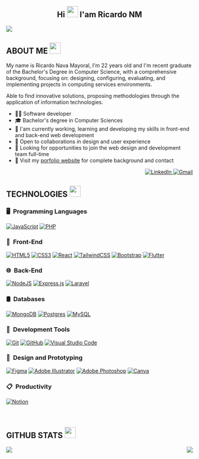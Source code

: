 <h2 align="center">Hi <img src="https://fonts.gstatic.com/s/e/notoemoji/latest/1f44b/512.gif" width="30" height="30"> I'am Ricardo NM</h2>
  
</picture>

<img src="https://imgur.com/QWk73tY.jpg">

<h2>ABOUT ME <img src="https://fonts.gstatic.com/s/e/notoemoji/latest/1f604/512.gif" width="30" height="30"></h2>

<p>
My name is Ricardo Nava Mayoral, I'm 22 years old and I'm recent graduate of the Bachelor's Degree in Computer Science, with a comprehensive background, focusing on: designing, configuring, evaluating, and implementing projects in computing services environments.

Able to find innovative solutions, proposing methodologies through the application of information technologies.

- 🧑‍💻 Software developer
- 🎓 Bachelor's degree in Computer Sciences
- 🧠 I'am currently working, learning and developing my skills in front-end and back-end web development
- 🤝 Open to collaborations in design and user experience
- 🔎 Looking for opportunities to join the web design and development team full-time
- 📖 Visit my [porfolio website](https://github.com/Ricardo-NM) for complete background and contact

<div align="right">
  <a href="https://www.linkedin.com/in/ricardo-nava-mayoral-5a3228314/">
    <img src="https://img.shields.io/badge/linkedin-%230077B5.svg?style=for-the-badge&logo=linkedin&logoColor=white" alt="LinkedIn" />
  </a>
  <a href="mailto:lic.ricardo.nm@gmail.com">
    <img src="https://img.shields.io/badge/Gmail-D14836?style=for-the-badge&logo=gmail&logoColor=white" alt="Gmail" />
  </a>
</div>

</p>

<h2>TECHNOLOGIES <img src="https://fonts.gstatic.com/s/e/notoemoji/latest/1f916/512.gif" width="30" height="30"></h2>

### 🖥️ &nbsp;Programming Languages
[![JavaScript](https://img.shields.io/badge/javascript-%23323330.svg?style=for-the-badge&logo=javascript&logoColor=%23F7DF1E)](https://developer.mozilla.org/en-US/docs/Web/JavaScript)
[![PHP](https://img.shields.io/badge/php-%23777BB4.svg?style=for-the-badge&logo=php&logoColor=white)](https://www.php.net/)

### 📲 &nbsp;Front-End
[![HTML5](https://img.shields.io/badge/html5-%23E34F26.svg?style=for-the-badge&logo=html5&logoColor=white)](https://developer.mozilla.org/en-US/docs/Web/Guide/HTML/HTML5)
[![CSS3](https://img.shields.io/badge/css3-%231572B6.svg?style=for-the-badge&logo=css3&logoColor=white)](https://developer.mozilla.org/en-US/docs/Web/CSS)
[![React](https://img.shields.io/badge/react-%2361DAFB.svg?style=for-the-badge&logo=react&logoColor=black)](https://reactjs.org/)
[![TailwindCSS](https://img.shields.io/badge/tailwindcss-%2338B2AC.svg?style=for-the-badge&logo=tailwind-css&logoColor=white)](https://tailwindcss.com/)
[![Bootstrap](https://img.shields.io/badge/bootstrap-%23430098.svg?style=for-the-badge&logo=bootstrap&logoColor=white)](https://getbootstrap.com/)
[![Flutter](https://img.shields.io/badge/flutter-%2302569B.svg?style=for-the-badge&logo=flutter&logoColor=white)](https://flutter.dev/)

### 🌐 &nbsp;Back-End
[![NodeJS](https://img.shields.io/badge/node.js-6DA55F?style=for-the-badge&logo=node.js&logoColor=white)](https://nodejs.org/)
[![Express.js](https://img.shields.io/badge/express.js-%23404d59.svg?style=for-the-badge&logo=express&logoColor=white)](https://expressjs.com/)
[![Laravel](https://img.shields.io/badge/laravel-%23FF2D20.svg?style=for-the-badge&logo=laravel&logoColor=white)](https://laravel.com/)

### 🛢️ &nbsp;Databases
[![MongoDB](https://img.shields.io/badge/MongoDB-%234ea94b.svg?style=for-the-badge&logo=mongodb&logoColor=white)](https://www.mongodb.com/)
[![Postgres](https://img.shields.io/badge/postgres-%23316192.svg?style=for-the-badge&logo=postgresql&logoColor=white)](https://www.postgresql.org/)
[![MySQL](https://img.shields.io/badge/mysql-%2300f.svg?style=for-the-badge&logo=mysql&logoColor=white)](https://www.mysql.com/)

### 🧰 &nbsp;Development Tools
[![Git](https://img.shields.io/badge/git-%23F05033.svg?style=for-the-badge&logo=git&logoColor=white)](https://git-scm.com/)
[![GitHub](https://img.shields.io/badge/github-%23121011.svg?style=for-the-badge&logo=github&logoColor=white)](https://github.com/)
[![Visual Studio Code](https://img.shields.io/badge/Visual%20Studio%20Code-0078d7.svg?style=for-the-badge&logo=visual-studio-code&logoColor=white)](https://code.visualstudio.com/)

### 🎨 &nbsp;Design and Prototyping
[![Figma](https://img.shields.io/badge/figma-black.svg?style=for-the-badge&logo=figma&logoColor=red)](https://figma.com/)
[![Adobe Illustrator](https://img.shields.io/badge/adobeillustrator-%23FF9A00.svg?style=for-the-badge&logo=adobeillustrator&logoColor=white)](https://www.adobe.com/products/illustrator.html)
[![Adobe Photoshop](https://img.shields.io/badge/adobephotoshop-%2331A8FF.svg?style=for-the-badge&logo=adobephotoshop&logoColor=white)](https://www.adobe.com/products/photoshop.html)
[![Canva](https://img.shields.io/badge/Canva-%2300C4CC.svg?style=for-the-badge&logo=Canva&logoColor=white)](https://www.canva.com/)

### 📋 &nbsp;Productivity
[![Notion](https://img.shields.io/badge/Notion-%23000000.svg?style=for-the-badge&logo=notion&logoColor=white)](https://www.notion.so/)

<br>

<h2>GITHUB STATS <img src="https://fonts.gstatic.com/s/e/notoemoji/latest/1f680/512.gif" width="30" height="30"></h2>

<div style="display: flex; justify-content: space-between; align-items: center;">
  <img src="https://github-readme-stats.vercel.app/api?username=Ricardo-NM&show_icons=true&theme=dark&border=true" />
  <img src="https://streak-stats.demolab.com/?user=Ricardo-NM&theme=dark&border=true" />
</div>
